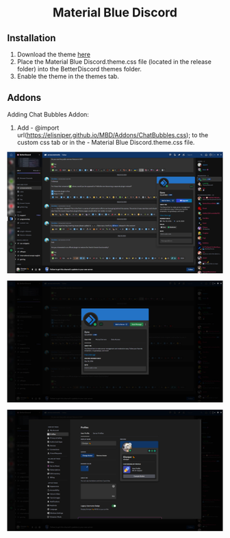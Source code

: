 <h1 align="center">Material Blue Discord</h1>

## Installation

1. Download the theme [here](https://github.com/Elisniper/MBD/archive/refs/heads/main.zip)
2. Place the Material Blue Discord.theme.css file (located in the release folder) into the BetterDiscord themes folder.
3. Enable the theme in the themes tab.

## Addons

Adding Chat Bubbles Addon:
1. Add - @import url(https://elisniper.github.io/MBD/Addons/ChatBubbles.css); to the custom css tab or in the - Material Blue Discord.theme.css file.

![](https://github.com/Elisniper/MBD/blob/main/resources/Image%201.PNG?raw=true)

![](https://github.com/Elisniper/MBD/blob/main/resources/Image%202.PNG?raw=true)

![](https://github.com/Elisniper/MBD/blob/main/resources/Image%203.PNG?raw=true)
